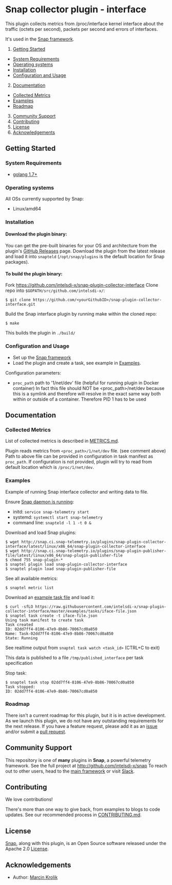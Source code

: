 # Snap collector plugin - interface
This plugin collects metrics from /proc/interface kernel interface about the traffic (octets per second), packets per second and errors of interfaces.  

It's used in the [Snap framework](https://github.com/intelsdi-x/snap).

1. [Getting Started](#getting-started)
  * [System Requirements](#system-requirements)
  * [Operating systems](#operating-systems)
  * [Installation](#installation)
  * [Configuration and Usage](#configuration-and-usage)
2. [Documentation](#documentation)
  * [Collected Metrics](#collected-metrics)
  * [Examples](#examples)
  * [Roadmap](#roadmap)
3. [Community Support](#community-support)
4. [Contributing](#contributing)
5. [License](#license-and-authors)
6. [Acknowledgements](#acknowledgements)

## Getting Started
### System Requirements
* [golang 1.7+](https://golang.org/dl/)

### Operating systems
All OSs currently supported by Snap:
* Linux/amd64

### Installation
#### Download the plugin binary:

You can get the pre-built binaries for your OS and architecture from the plugin's [GitHub Releases](https://github.com/intelsdi-x/snap-plugin-collector-interface/releases) page. Download the plugin from the latest release and load it into `snapteld` (`/opt/snap/plugins` is the default location for Snap packages).

#### To build the plugin binary:

Fork https://github.com/intelsdi-x/snap-plugin-collector-interface
Clone repo into `$GOPATH/src/github.com/intelsdi-x/`:

```
$ git clone https://github.com/<yourGithubID>/snap-plugin-collector-interface.git
```

Build the Snap interface plugin by running make within the cloned repo:
```
$ make
```
This builds the plugin in `./build/`

### Configuration and Usage
* Set up the [Snap framework](https://github.com/intelsdi-x/snap#getting-started)
* Load the plugin and create a task, see example in [Examples](#examples).

Configuration parameters:
- `proc_path` path to '1/net/dev' file (helpful for running plugin in Docker container)
In fact this file should NOT be <proc_path>/net/dev because this is a symlink and therefore
will resolve in the exact same way both within or outside of a container. Therefore PID 1
has to be used

## Documentation

### Collected Metrics
List of collected metrics is described in [METRICS.md](METRICS.md).

Plugin reads metrics from `<proc_path>/1/net/dev` file. (see comment above)
Path to above file can be provided in configuration in task manifest as `proc_path`. If configuration is not provided, plugin will try
to read from default location which is `/proc/1/net/dev`.

### Examples
Example of running Snap interface collector and writing data to file.

Ensure [Snap daemon is running](https://github.com/intelsdi-x/snap#running-snap):
* initd: `service snap-telemetry start`
* systemd: `systemctl start snap-telemetry`
* command line: `snapteld -l 1 -t 0 &`

Download and load Snap plugins:
```
$ wget http://snap.ci.snap-telemetry.io/plugins/snap-plugin-collector-interface/latest/linux/x86_64/snap-plugin-collector-interface
$ wget http://snap.ci.snap-telemetry.io/plugins/snap-plugin-publisher-file/latest/linux/x86_64/snap-plugin-publisher-file
$ chmod 755 snap-plugin-*
$ snaptel plugin load snap-plugin-collector-interface
$ snaptel plugin load snap-plugin-publisher-file
```

See all available metrics:

```
$ snaptel metric list
```

Download an [example task file](examples/tasks/iface-file.json) and load it:
```
$ curl -sfLO https://raw.githubusercontent.com/intelsdi-x/snap-plugin-collector-interface/master/examples/tasks/iface-file.json
$ snaptel task create -t iface-file.json
Using task manifest to create task
Task created
ID: 02dd7ff4-8106-47e9-8b86-70067cd0a850
Name: Task-02dd7ff4-8106-47e9-8b86-70067cd0a850
State: Running
```

See realtime output from `snaptel task watch <task_id>` (CTRL+C to exit)

This data is published to a file `/tmp/published_interface` per task specification

Stop task:
```
$ snaptel task stop 02dd7ff4-8106-47e9-8b86-70067cd0a850
Task stopped:
ID: 02dd7ff4-8106-47e9-8b86-70067cd0a850
```

### Roadmap
There isn't a current roadmap for this plugin, but it is in active development. As we launch this plugin, we do not have any outstanding requirements for the next release. If you have a feature request, please add it as an [issue](https://github.com/intelsdi-x/snap-plugin-collector-interface/issues/new) and/or submit a [pull request](https://github.com/intelsdi-x/snap-plugin-collector-interface/pulls).

## Community Support
This repository is one of **many** plugins in **Snap**, a powerful telemetry framework. See the full project at http://github.com/intelsdi-x/snap
To reach out to other users, head to the [main framework](https://github.com/intelsdi-x/snap#community-support) or visit [Slack](http://slack.snap-telemetry.io).

## Contributing
We love contributions!

There's more than one way to give back, from examples to blogs to code updates. See our recommended process in [CONTRIBUTING.md](CONTRIBUTING.md).

## License
[Snap](http://github.com:intelsdi-x/snap), along with this plugin, is an Open Source software released under the Apache 2.0 [License](LICENSE).

## Acknowledgements
* Author: [Marcin Krolik](https://github.com/marcin-krolik/)
